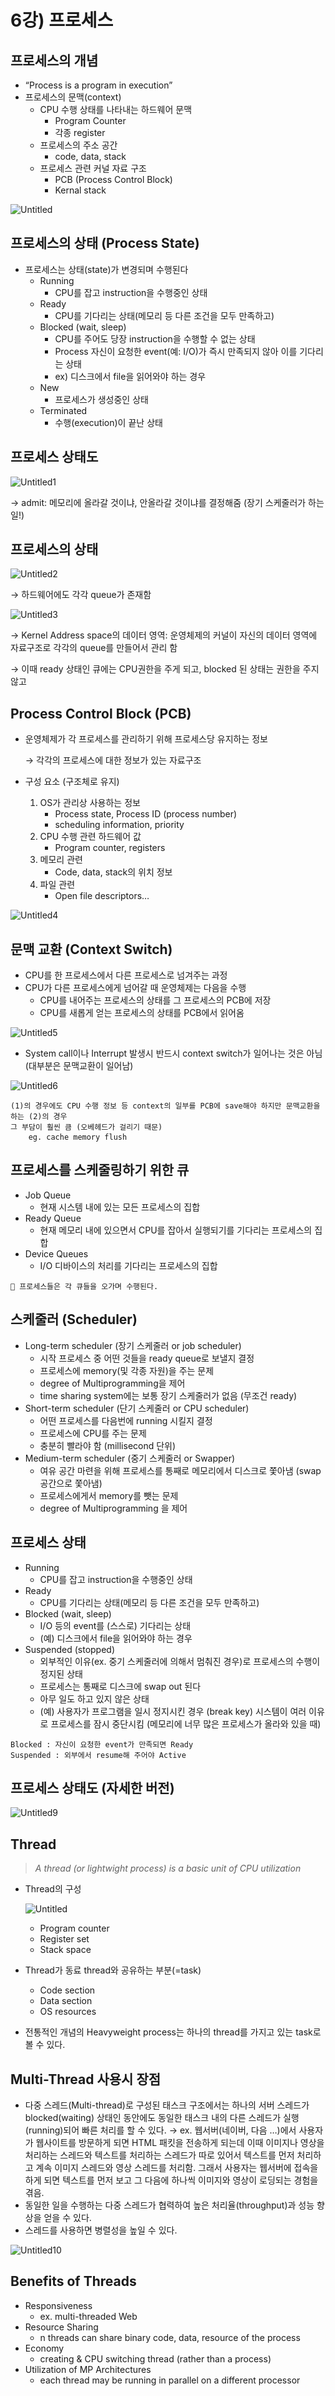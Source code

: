 # 6강) 프로세스

## 프로세스의 개념

- “Process is a program in execution”
- 프로세스의 문맥(context)
    - CPU 수행 상태를 나타내는 하드웨어 문맥
        - Program Counter
        - 각종 register
    - 프로세스의 주소 공간
        - code, data, stack
    - 프로세스 관련 커널 자료 구조
        - PCB (Process Control Block)
        - Kernal stack
        

![Untitled](image/6강/Untitled.png)

## 프로세스의 상태 (Process State)

- 프로세스는 상태(state)가 변경되며 수행된다
    - Running
        - CPU를 잡고 instruction을 수행중인 상태
    - Ready
        - CPU를 기다리는 상태(메모리 등 다른 조건을 모두 만족하고)
    - Blocked (wait, sleep)
        - CPU를 주어도 당장 instruction을 수행할 수 없는 상태
        - Process 자신이 요청한 event(예: I/O)가 즉시 만족되지 않아 이를 기다리는 상태
        - ex) 디스크에서 file을 읽어와야 하는 경우
    - New
        - 프로세스가 생성중인 상태
    - Terminated
        - 수행(execution)이 끝난 상태

## 프로세스 상태도

![Untitled1](image/6강/Untitled1.png)

→ admit: 메모리에 올라갈 것이냐, 안올라갈 것이냐를 결정해줌 (장기 스케줄러가 하는 일!)

## 프로세스의 상태

![Untitled2](image/6강/Untitled2.png)

→ 하드웨어에도 각각 queue가 존재함

![Untitled3](image/6강/Untitled3.png)

→ Kernel Address space의 데이터 영역: 운영체제의 커널이 자신의 데이터 영역에 자료구조로 각각의 queue를 만들어서 관리 함

→ 이때 ready 상태인 큐에는 CPU권한을 주게 되고, blocked 된 상태는 권한을 주지 않고

## Process Control Block (PCB)

- 운영체제가 각 프로세스를 관리하기 위해 프로세스당 유지하는 정보
    
    → 각각의 프로세스에 대한 정보가 있는 자료구조
    

- 구성 요소 (구조체로 유지)
    1. OS가 관리상 사용하는 정보
        - Process state, Process ID (process number)
        - scheduling information, priority
    2. CPU 수행 관련 하드웨어 값
        - Program counter, registers
    3. 메모리 관련
        - Code, data, stack의 위치 정보
    4. 파일 관련
        - Open file descriptors…

![Untitled4](image/6강/Untitled4.png)

## 문맥 교환 (Context Switch)

- CPU를 한 프로세스에서 다른 프로세스로 넘겨주는 과정
- CPU가 다른 프로세스에게 넘어갈 때 운영체제는 다음을 수행
    - CPU를 내어주는 프로세스의 상태를 그 프로세스의 PCB에 저장
    - CPU를 새롭게 얻는 프로세스의 상태를 PCB에서 읽어옴

![Untitled5](image/6강/Untitled5.png)

- System call이나 Interrupt 발생시 반드시 context switch가 일어나는 것은 아님
(대부분은 문맥교환이 일어남)

![Untitled6](image/6강/Untitled6.png)

```
(1)의 경우에도 CPU 수행 정보 등 context의 일부를 PCB에 save해야 하지만 문맥교환을 하는 (2)의 경우
그 부담이 훨씬 큼 (오베헤드가 걸리기 때문)
	eg. cache memory flush
```

## 프로세스를 스케줄링하기 위한 큐

- Job Queue
    - 현재 시스템 내에 있는 모든 프로세스의 집합
- Ready Queue
    - 현재 메모리 내에 있으면서 CPU를 잡아서 실행되기를 기다리는 프로세스의 집합
- Device Queues
    - I/O 디바이스의 처리를 기다리는 프로세스의 집합

```
📍 프로세스들은 각 큐들을 오가며 수행된다.
```

## 스케줄러 (Scheduler)

- Long-term scheduler (장기 스케줄러 or job scheduler)
    - 시작 프로세스 중 어떤 것들을 ready queue로 보낼지 결정
    - 프로세스에 memory(및 각종 자원)을 주는 문제
    - degree of Multiprogramming을 제어
    - time sharing system에는 보통 장기 스케줄러가 없음 (무조건 ready)
- Short-term scheduler (단기 스케줄러 or CPU scheduler)
    - 어떤 프로세스를 다음번에 running 시킬지 결정
    - 프로세스에 CPU를 주는 문제
    - 충분히 빨라야 함 (millisecond 단위)
- Medium-term scheduler (중기 스케줄러 or Swapper)
    - 여유 공간 마련을 위해 프로세스를 통째로 메모리에서 디스크로 쫓아냄 (swap 공간으로 쫓아냄)
    - 프로세스에게서 memory를 뺏는 문제
    - degree of Multiprogramming 을 제어

## 프로세스 상태

- Running
    - CPU를 잡고 instruction을 수행중인 상태
- Ready
    - CPU를 기다리는 상태(메모리 등 다른 조건을 모두 만족하고)
- Blocked (wait, sleep)
    - I/O 등의 event를 (스스로) 기다리는 상태
    - (예) 디스크에서 file을 읽어와야 하는 경우
- Suspended (stopped)
    - 외부적인 이유(ex. 중기 스케줄러에 의해서 멈춰진 경우)로 프로세스의 수행이 정지된 상태
    - 프로세스는 통째로 디스크에 swap out 된다
    - 아무 일도 하고 있지 않은 상태
    - (예) 사용자가 프로그램을 일시 정지시킨 경우 (break key) 시스템이 여러 이유로 프로세스를 잠시 중단시킴 (메모리에 너무 많은 프로세스가 올라와 있을 때)

```
Blocked : 자신이 요청한 event가 만족되면 Ready
Suspended : 외부에서 resume해 주어야 Active
```

## 프로세스 상태도 (자세한 버전)

![Untitled9](image/6강/Untitled7.png)

## Thread

> *A thread (or lightwight process) is a basic unit of CPU utilization*
> 
- Thread의 구성
    
    ![Untitled](image/6강/Untitled8.png)
    
    - Program counter
    - Register set
    - Stack space
- Thread가 동료 thread와 공유하는 부분(=task)
    - Code section
    - Data section
    - OS resources
- 전통적인 개념의 Heavyweight process는 하나의 thread를 가지고 있는 task로 볼 수 있다.

## Multi-Thread 사용시 장점

- 다중 스레드(Multi-thread)로 구성된 태스크 구조에서는 하나의 서버 스레드가 blocked(waiting) 상태인 동안에도 동일한 태스크 내의 다른 스레드가 실행(running)되어 빠른 처리를 할 수 있다.
→ ex. 웹서버(네이버, 다음 …)에서 사용자가 웹사이트를 방문하게 되면 HTML 패킷을 전송하게 되는데 이때 이미지나 영상을 처리하는 스레드와 텍스트를 처리하는 스레드가 따로 있어서 텍스트를 먼저 처리하고 계속 이미지 스레드와 영상 스레드를 처리함. 그래서 사용자는 웹서버에 접속을 하게 되면 텍스트를 먼저 보고 그 다음에 하나씩 이미지와 영상이 로딩되는 경험을 겪음.
- 동일한 일을 수행하는 다중 스레드가 협력하여 높은 처리율(throughput)과 성능 향상을 얻을 수 있다.
- 스레드를 사용하면 병렬성을 높일 수 있다.

![Untitled10](image/6강/Untitled9.png)

## Benefits of Threads

- Responsiveness
    - ex. multi-threaded Web
- Resource Sharing
    - n threads can share binary code, data, resource of the process
- Economy
    - creating & CPU switching thread (rather than a process)
- Utilization of MP Architectures
    - each thread may be running in parallel on a different processor
